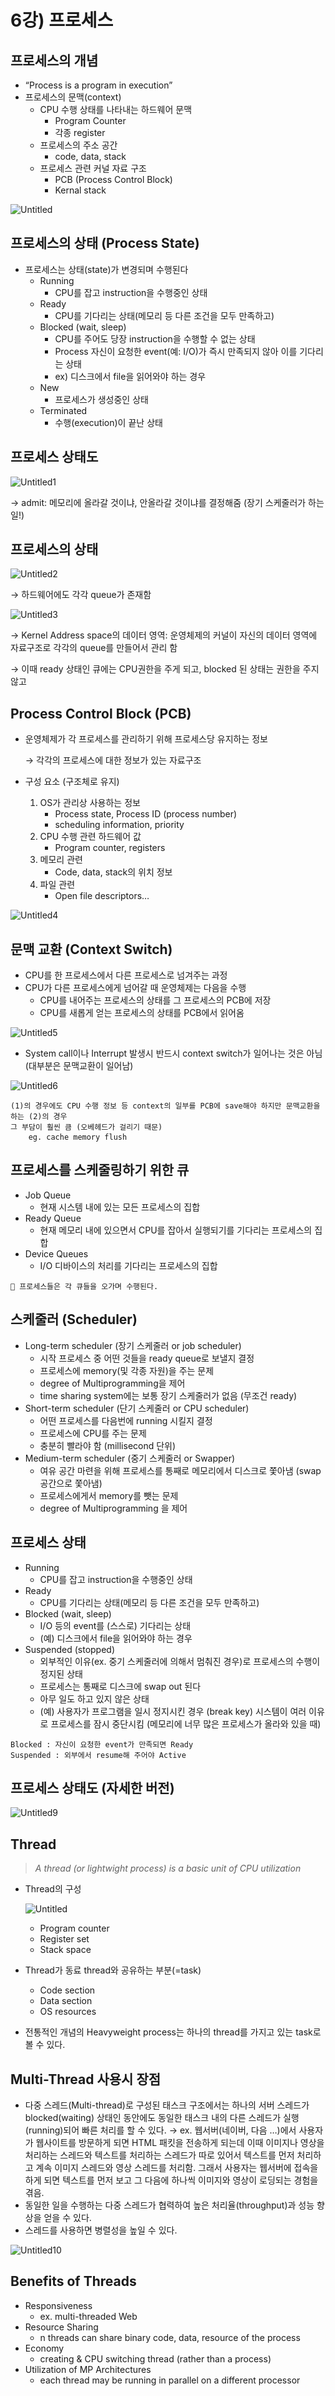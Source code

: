 # 6강) 프로세스

## 프로세스의 개념

- “Process is a program in execution”
- 프로세스의 문맥(context)
    - CPU 수행 상태를 나타내는 하드웨어 문맥
        - Program Counter
        - 각종 register
    - 프로세스의 주소 공간
        - code, data, stack
    - 프로세스 관련 커널 자료 구조
        - PCB (Process Control Block)
        - Kernal stack
        

![Untitled](image/6강/Untitled.png)

## 프로세스의 상태 (Process State)

- 프로세스는 상태(state)가 변경되며 수행된다
    - Running
        - CPU를 잡고 instruction을 수행중인 상태
    - Ready
        - CPU를 기다리는 상태(메모리 등 다른 조건을 모두 만족하고)
    - Blocked (wait, sleep)
        - CPU를 주어도 당장 instruction을 수행할 수 없는 상태
        - Process 자신이 요청한 event(예: I/O)가 즉시 만족되지 않아 이를 기다리는 상태
        - ex) 디스크에서 file을 읽어와야 하는 경우
    - New
        - 프로세스가 생성중인 상태
    - Terminated
        - 수행(execution)이 끝난 상태

## 프로세스 상태도

![Untitled1](image/6강/Untitled1.png)

→ admit: 메모리에 올라갈 것이냐, 안올라갈 것이냐를 결정해줌 (장기 스케줄러가 하는 일!)

## 프로세스의 상태

![Untitled2](image/6강/Untitled2.png)

→ 하드웨어에도 각각 queue가 존재함

![Untitled3](image/6강/Untitled3.png)

→ Kernel Address space의 데이터 영역: 운영체제의 커널이 자신의 데이터 영역에 자료구조로 각각의 queue를 만들어서 관리 함

→ 이때 ready 상태인 큐에는 CPU권한을 주게 되고, blocked 된 상태는 권한을 주지 않고

## Process Control Block (PCB)

- 운영체제가 각 프로세스를 관리하기 위해 프로세스당 유지하는 정보
    
    → 각각의 프로세스에 대한 정보가 있는 자료구조
    

- 구성 요소 (구조체로 유지)
    1. OS가 관리상 사용하는 정보
        - Process state, Process ID (process number)
        - scheduling information, priority
    2. CPU 수행 관련 하드웨어 값
        - Program counter, registers
    3. 메모리 관련
        - Code, data, stack의 위치 정보
    4. 파일 관련
        - Open file descriptors…

![Untitled4](image/6강/Untitled4.png)

## 문맥 교환 (Context Switch)

- CPU를 한 프로세스에서 다른 프로세스로 넘겨주는 과정
- CPU가 다른 프로세스에게 넘어갈 때 운영체제는 다음을 수행
    - CPU를 내어주는 프로세스의 상태를 그 프로세스의 PCB에 저장
    - CPU를 새롭게 얻는 프로세스의 상태를 PCB에서 읽어옴

![Untitled5](image/6강/Untitled5.png)

- System call이나 Interrupt 발생시 반드시 context switch가 일어나는 것은 아님
(대부분은 문맥교환이 일어남)

![Untitled6](image/6강/Untitled6.png)

```
(1)의 경우에도 CPU 수행 정보 등 context의 일부를 PCB에 save해야 하지만 문맥교환을 하는 (2)의 경우
그 부담이 훨씬 큼 (오베헤드가 걸리기 때문)
	eg. cache memory flush
```

## 프로세스를 스케줄링하기 위한 큐

- Job Queue
    - 현재 시스템 내에 있는 모든 프로세스의 집합
- Ready Queue
    - 현재 메모리 내에 있으면서 CPU를 잡아서 실행되기를 기다리는 프로세스의 집합
- Device Queues
    - I/O 디바이스의 처리를 기다리는 프로세스의 집합

```
📍 프로세스들은 각 큐들을 오가며 수행된다.
```

## 스케줄러 (Scheduler)

- Long-term scheduler (장기 스케줄러 or job scheduler)
    - 시작 프로세스 중 어떤 것들을 ready queue로 보낼지 결정
    - 프로세스에 memory(및 각종 자원)을 주는 문제
    - degree of Multiprogramming을 제어
    - time sharing system에는 보통 장기 스케줄러가 없음 (무조건 ready)
- Short-term scheduler (단기 스케줄러 or CPU scheduler)
    - 어떤 프로세스를 다음번에 running 시킬지 결정
    - 프로세스에 CPU를 주는 문제
    - 충분히 빨라야 함 (millisecond 단위)
- Medium-term scheduler (중기 스케줄러 or Swapper)
    - 여유 공간 마련을 위해 프로세스를 통째로 메모리에서 디스크로 쫓아냄 (swap 공간으로 쫓아냄)
    - 프로세스에게서 memory를 뺏는 문제
    - degree of Multiprogramming 을 제어

## 프로세스 상태

- Running
    - CPU를 잡고 instruction을 수행중인 상태
- Ready
    - CPU를 기다리는 상태(메모리 등 다른 조건을 모두 만족하고)
- Blocked (wait, sleep)
    - I/O 등의 event를 (스스로) 기다리는 상태
    - (예) 디스크에서 file을 읽어와야 하는 경우
- Suspended (stopped)
    - 외부적인 이유(ex. 중기 스케줄러에 의해서 멈춰진 경우)로 프로세스의 수행이 정지된 상태
    - 프로세스는 통째로 디스크에 swap out 된다
    - 아무 일도 하고 있지 않은 상태
    - (예) 사용자가 프로그램을 일시 정지시킨 경우 (break key) 시스템이 여러 이유로 프로세스를 잠시 중단시킴 (메모리에 너무 많은 프로세스가 올라와 있을 때)

```
Blocked : 자신이 요청한 event가 만족되면 Ready
Suspended : 외부에서 resume해 주어야 Active
```

## 프로세스 상태도 (자세한 버전)

![Untitled9](image/6강/Untitled7.png)

## Thread

> *A thread (or lightwight process) is a basic unit of CPU utilization*
> 
- Thread의 구성
    
    ![Untitled](image/6강/Untitled8.png)
    
    - Program counter
    - Register set
    - Stack space
- Thread가 동료 thread와 공유하는 부분(=task)
    - Code section
    - Data section
    - OS resources
- 전통적인 개념의 Heavyweight process는 하나의 thread를 가지고 있는 task로 볼 수 있다.

## Multi-Thread 사용시 장점

- 다중 스레드(Multi-thread)로 구성된 태스크 구조에서는 하나의 서버 스레드가 blocked(waiting) 상태인 동안에도 동일한 태스크 내의 다른 스레드가 실행(running)되어 빠른 처리를 할 수 있다.
→ ex. 웹서버(네이버, 다음 …)에서 사용자가 웹사이트를 방문하게 되면 HTML 패킷을 전송하게 되는데 이때 이미지나 영상을 처리하는 스레드와 텍스트를 처리하는 스레드가 따로 있어서 텍스트를 먼저 처리하고 계속 이미지 스레드와 영상 스레드를 처리함. 그래서 사용자는 웹서버에 접속을 하게 되면 텍스트를 먼저 보고 그 다음에 하나씩 이미지와 영상이 로딩되는 경험을 겪음.
- 동일한 일을 수행하는 다중 스레드가 협력하여 높은 처리율(throughput)과 성능 향상을 얻을 수 있다.
- 스레드를 사용하면 병렬성을 높일 수 있다.

![Untitled10](image/6강/Untitled9.png)

## Benefits of Threads

- Responsiveness
    - ex. multi-threaded Web
- Resource Sharing
    - n threads can share binary code, data, resource of the process
- Economy
    - creating & CPU switching thread (rather than a process)
- Utilization of MP Architectures
    - each thread may be running in parallel on a different processor
